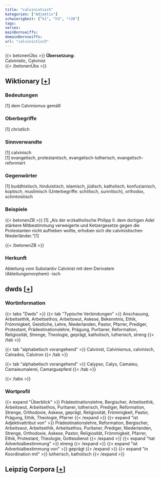 ```yaml
---
title: "calvinistisch"
kategorien: ["Adjektiv"]
schwierigkeit: ["k1", "h3", "r20"]
tags:
series:
mainDornseiffs:
domainDornseiffs:
url: "calvinistisch"
---
```


{{< betonenÜbs >}}
**Übersetzung:**  
Calvinistic, Calvinist  
{{< /betonenÜbs >}}

## Wiktionary [[+](https://de.wiktionary.org/wiki/calvinistisch)]

### Bedeutungen
[1] dem Calvinismus gemäß  

### Oberbegriffe
[1] christlich  

### Sinnverwandte
[1] calvinisch  
[1] evangelisch, protestantisch, evangelisch-lutherisch, evangelisch-reformiert  

### Gegenwörter
[1] buddhistisch, hinduistisch, islamisch, jüdisch, katholisch, konfuzianisch, koptisch, muslimisch (Unterbegriffe: schiitisch, sunnitisch), orthodox, schintoistisch  

### Beispiele
{{< betonenZB >}}
[1] „Als der erzkatholische Philipp II. dem dortigen Adel stärkere Mitbestimmung verweigerte und Ketzergesetze gegen die Protestanten nicht aufheben wollte, erhoben sich die calvinistischen Niederländer.“[1]  

{{< /betonenZB >}}
### Herkunft
Ableitung vom Substantiv Calvinist mit dem Derivatem (Ableitungsmorphem) -isch  



## dwds [[+](https://www.dwds.de/wb/calvinistisch)]

### Wortinformation
{{< tabs "Dwds" >}}
{{< tab "Typische Verbindungen" >}}
Anschauung, Arbeitsethik, Arbeitsethos, Arbeitswut, Askese, Bekenntnis, Ethik, Frömmigkeit, Geistliche, Lehre, Niederlanden, Pastor, Pfarrer, Prediger, Protestant, Prädestinationslehre, Prägung, Puritaner, Reformation, Religiosität, Strenge, Theologie, geprägt, katholisch, lutherisch, streng
{{< /tab >}}

{{< tab "alphabetisch vorangehend" >}}
Calvinist, Calvinismus, calvinisch, Calvados, Calutron
{{< /tab >}}

{{< tab "alphabetisch vorangehend" >}}
Calypso, Calyx, Camaieu, Camaieumalerei, Camarguepferd
{{< /tab >}}

{{< /tabs >}}

### Wortprofil
{{< expand "Überblick" >}} Prädestinationslehre, Bergischer, Arbeitsethik, Arbeitswut, Arbeitsethos, Puritaner, lutherisch, Prediger, Reformation, Strenge, Orthodoxie, Askese, geprägt, Religiosität, Frömmigkeit, Pastor, Prägung, Ethik, Theologie, Pfarrer {{< /expand >}}
{{< expand "ist Adjektivattribut von" >}} Prädestinationslehre, Reformation, Bergischer, Arbeitswut, Arbeitsethik, Arbeitsethos, Puritaner, Prediger, Niederlanden, Strenge, Orthodoxie, Askese, Pastor, Religiosität, Frömmigkeit, Pfarrer, Ethik, Protestant, Theologie, Gottesdienst {{< /expand >}}
{{< expand "hat Adverbialbestimmung" >}} streng {{< /expand >}}
{{< expand "ist Adverbialbestimmung von" >}} geprägt {{< /expand >}}
{{< expand "in Koordination mit" >}} lutherisch, katholisch {{< /expand >}}

## Leipzig Corpora [[+](https://corpora.uni-leipzig.de/en/res?word=calvinistisch&corpusId=deu_newscrawl-public_2018)]

